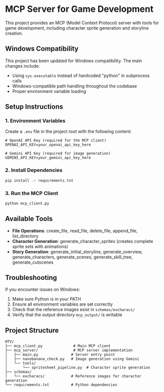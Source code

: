 # MCP Server for Game Development

This project provides an MCP (Model Context Protocol) server with tools for game development, including character sprite generation and storyline creation.

## Windows Compatibility

This project has been updated for Windows compatibility. The main changes include:

- Using `sys.executable` instead of hardcoded "python" in subprocess calls
- Windows-compatible path handling throughout the codebase
- Proper environment variable loading

## Setup Instructions

### 1. Environment Variables

Create a `.env` file in the project root with the following content:

```env
# OpenAI API Key (required for the MCP client)
OPENAI_API_KEY=your_openai_api_key_here

# Gemini API Key (required for image generation)
GEMINI_API_KEY=your_gemini_api_key_here
```

### 2. Install Dependencies

```bash
pip install -r requirements.txt
```

### 3. Run the MCP Client

```bash
python mcp_client.py
```

## Available Tools

- **File Operations**: create_file, read_file, delete_file, append_file, list_directory
- **Character Generation**: generate_character_sprites (creates complete sprite sets with animations)
- **Story Generation**: generate_initial_storyline, generate_overview, generate_characters, generate_scenes, generate_skill_tree, generate_cutscenes

## Troubleshooting

If you encounter issues on Windows:

1. Make sure Python is in your PATH
2. Ensure all environment variables are set correctly
3. Check that the reference images exist in `schemas/excharacs/`
4. Verify that the output directory `mcp_output/` is writable

## Project Structure

```
HTV/
├── mcp_client.py              # Main MCP client
├── mcp_server/                # MCP server implementation
│   ├── main.py               # Server entry point
│   ├── nanobanana_check.py   # Image generation using Gemini
│   └── tools/
│       └── spritesheet_pipeline.py  # Character sprite generation
├── schemas/
│   └── excharacs/            # Reference images for character generation
└── requirements.txt          # Python dependencies
```